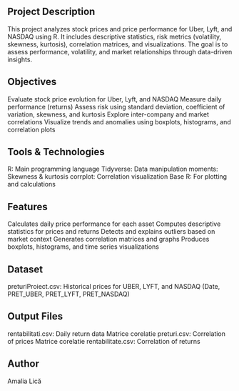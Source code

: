 ## Project Description
This project analyzes stock prices and price performance for Uber, Lyft, and NASDAQ using R. It includes descriptive statistics, risk metrics (volatility, skewness, kurtosis), correlation matrices, and visualizations. The goal is to assess performance, volatility, and market relationships through data-driven insights.

## Objectives
Evaluate stock price evolution for Uber, Lyft, and NASDAQ
Measure daily performance (returns)
Assess risk using standard deviation, coefficient of variation, skewness, and kurtosis
Explore inter-company and market correlations
Visualize trends and anomalies using boxplots, histograms, and correlation plots

## Tools & Technologies
R: Main programming language
Tidyverse: Data manipulation
moments: Skewness & kurtosis
corrplot: Correlation visualization
Base R: For plotting and calculations

## Features
Calculates daily price performance for each asset
Computes descriptive statistics for prices and returns
Detects and explains outliers based on market context
Generates correlation matrices and graphs
Produces boxplots, histograms, and time series visualizations

## Dataset
preturiProiect.csv: Historical prices for UBER, LYFT, and NASDAQ
(Date, PRET_UBER, PRET_LYFT, PRET_NASDAQ)

## Output Files
rentabilitati.csv: Daily return data
Matrice corelatie preturi.csv: Correlation of prices
Matrice corelatie rentabilitate.csv: Correlation of returns

## Author
Amalia Lică